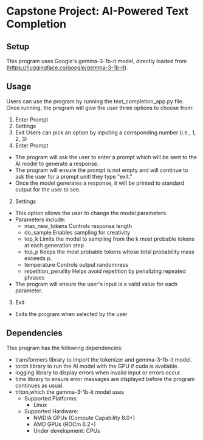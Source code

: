 # Capstone Project: AI-Powered Text Completion
## Setup
This program uses Google's gemma-3-1b-it model, directly loaded from (https://huggingface.co/google/gemma-3-1b-it).

## Usage
Users can use the program by running the text_completion_app.py file. Once running, the program will give the user three options to choose from:
1. Enter Prompt
2. Settings
3. Exit
Users can pick an option by inputing a corrsponding number (i.e., 1, 2, 3)
1. Enter Prompt
  - The program will ask the user to enter a prompt which will be sent to the AI model to generate a response.
  - The program will ensure the prompt is not empty and will continue to ask the user for a prompt unitl they type "exit."
  - Once the model generates a response, it will be printed to standard output for the user to see.
2. Settings
  - This option allows the user to change the model parameters.
  - Parameters include:
    - max_new_tokens         Controls response length
    - do_sample              Enables sampling for creativity
    - top_k                  Limits the model to sampling from the k most probable tokens at each generation step
    - top_p                  Keeps the most probable tokens whose total probability mass exceeds p.
    - temperature            Controls output randomness
    - repetition_penality    Helps avoid repetition by penalizing repeated phrases
  - The program will ensure the user's input is a valid value for each parameter.
3. Exit
  - Exits the program when selected by the user

## Dependencies
This program has the following dependencies:
- transformers library to import the tokenizer and gemma-3-1b-it model.
- torch library to run the AI model with the GPU if cuda is available.
- logging library to display errors when invalid input or errors occur.
- time library to ensure error messages are displayed before the program continues as usual.
- triton,which the gemma-3-1b-it model uses
  - Supported Platforms:
    - Linux
  - Supported Hardware:
    - NVIDIA GPUs (Compute Capability 8.0+)
    - AMD GPUs (ROCm 6.2+)
    - Under development: CPUs
